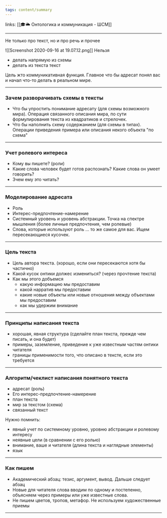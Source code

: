 ```yaml
---
tags: content/summary
---
```

links: [[🎓🌥️ Онтологика и коммуникация - ШСМ]]

---


Не только про текст, но и про речь и прочее

![[Screenshot 2020-09-16 at 19.07.12.png]]
Нельзя 
- делать напрямую из схемы
- делать из текста текст

Цель жто коммуникативная функция. Главное что бы адресат понял вас и начал что-то делать в реальном мире.

---
### Зачем разворачивать схемы в тексты
- Что бы упростить понимание адресату (для схемы возможного мира). Операция связанного описания мира, по сути формулирования текста из квадратиков и стрелочек.
- Что бы наполнить схему содержанием (для схемы в типах). Операции приведения примера или описания некого объекта "по схема"

---
### Учет ролевого интереса
- Кому вы пишете? (роли)
- Какие слова человек будет готов распознать? Какие слова он умеет говорить?
- Зчем ему это читать?

---
### Моделирование адресата
- Роль
- Интерес-предпочтение-намерение
- Системный уровень и уровень абстракции. Точка на спектре мышления (более личные предпочтения, чем ролевые)
- Слова, которые используют роль
... то же самое для вас. Ищем пересекающиеся кусочек.

---

### Цель текста
- Цель автора текста. (хорошо, если они пересекаются хотя бы частично)
- Какой кусок онтики должес измениться? (через прочтение текста)
- Как мы этого добъемся
    - какую информацию мы предоставим
    - какой нарратив мы предоставим
    - какие новые объекты или новые отношения между объектами мы предоставим
    - как мы удержим внимание

---

### Принципы написания текста
- хорошая, явная структура (сделайте план текста, прежде чем писать, и она будет)
- примеры, заземление, приведение к уже известным частям онтики читателя
- границы применимости того, что описано в тексте, если это требуется

---
### Алгоритм/чеклист написания понятного текста
- адресат (роль)
- Его интерес-предпочтение-намерение
- план текста
- мир за текстом (схема)
- связанный текст

Нужно помнить:
- явный учет по системному уровню, уровню абстракции и ролевому интересу
- неявные цели (в сравнении с его ролью)
- внимание, ваше и читателя (длина текста и наглядные элементы)
- язык

---

### Как пишем
- Академический абзац: тезис, аргумент, вывод. Дальше следует абзац
- Новые для читателя слова вводим по одному и постепенно, объясняем через примеры или уже известные слова.
- Не пишем цветов, тропов, метафор. Не используем художественные приемы

---

